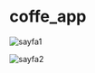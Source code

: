 # coffe_app

![sayfa1](https://user-images.githubusercontent.com/67241512/131114728-862a3590-eeb5-4089-ba2a-b4d5de80517c.png)

![sayfa2](https://user-images.githubusercontent.com/67241512/131114735-0f0fc187-80b1-403c-9f08-d5658673849b.png)





